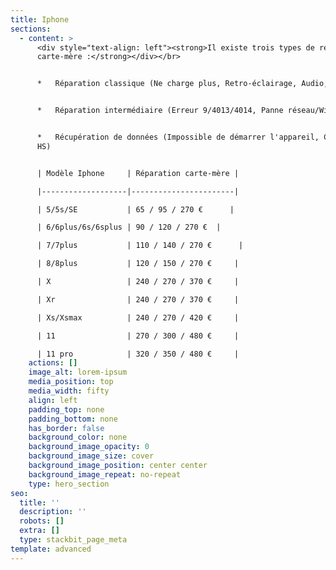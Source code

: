 ```yaml
---
title: Iphone
sections:
  - content: >
      <div style="text-align: left"><strong>Il existe trois types de réparations
      carte-mère :</strong></div></br>


      *   Réparation classique (Ne charge plus, Retro-éclairage, Audio, Tactile)


      *   Réparation intermédiaire (Erreur 9/4013/4014, Panne réseau/WiFi)


      *   Récupération de données (Impossible de démarrer l'appareil, Carte-mère
      HS)


      | Modèle Iphone     | Réparation carte-mère |

      |-------------------|-----------------------|

      | 5/5s/SE           | 65 / 95 / 270 €      |

      | 6/6plus/6s/6splus | 90 / 120 / 270 €  |

      | 7/7plus           | 110 / 140 / 270 €      |

      | 8/8plus           | 120 / 150 / 270 €     |

      | X                 | 240 / 270 / 370 €     |

      | Xr                | 240 / 270 / 370 €     |

      | Xs/Xsmax          | 240 / 270 / 420 €     |

      | 11                | 270 / 300 / 480 €     |

      | 11 pro            | 320 / 350 / 480 €     |
    actions: []
    image_alt: lorem-ipsum
    media_position: top
    media_width: fifty
    align: left
    padding_top: none
    padding_bottom: none
    has_border: false
    background_color: none
    background_image_opacity: 0
    background_image_size: cover
    background_image_position: center center
    background_image_repeat: no-repeat
    type: hero_section
seo:
  title: ''
  description: ''
  robots: []
  extra: []
  type: stackbit_page_meta
template: advanced
---
```

